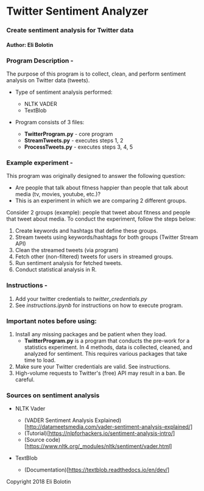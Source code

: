 # Twitter Sentiment Analyzer
### Create sentiment analysis for Twitter data
#### Author: Eli Bolotin

### Program Description -

The purpose of this program is to collect, clean, and perform sentiment analysis on Twitter data (tweets).

* Type of sentiment analysis performed:
	* NLTK VADER
	* TextBlob

* Program consists of 3 files:
	* **TwitterProgram.py** - core program
	* **StreamTweets.py** - executes steps 1, 2
	* **ProcessTweets.py** - executes steps 3, 4, 5

### Example experiment -

This program was originally designed to answer the following question:
* Are people that talk about fitness happier than people that talk about media (tv, movies, youtube, etc.)?
* This is an experiment in which we are comparing 2 different groups.

Consider 2 groups (example): people that tweet about fitness and people that tweet about media. To conduct the experiment, follow the steps below:

1. Create keywords and hashtags that define these groups. 
2. Stream tweets using keywords/hashtags for both groups (Twitter Stream API)
3. Clean the streamed tweets (via program)
4. Fetch other (non-filtered) tweets for users in streamed groups.
5. Run sentiment analysis for fetched tweets.
6. Conduct statistical analysis in R.

### Instructions -

1. Add your twitter credentials to *twitter_credentials.py*
2. See *instructions.ipynb* for instructions on how to execute program.

### Important notes before using:

1. Install any missing packages and be patient when they load.
	- **TwitterProgram.py** is a program that conducts the pre-work for a statistics experiment. In 4 methods, data is collected, cleaned, and analyzed for sentiment. This requires various packages that take time to load.
2. Make sure your Twitter credentials are valid. See instructions.
3. High-volume requests to Twitter's (free) API may result in a ban. Be careful.

### Sources on sentiment analysis

* NLTK Vader
	* (VADER Sentiment Analysis Explained)[http://datameetsmedia.com/vader-sentiment-analysis-explained/]
	* (Tutorial)[https://nlpforhackers.io/sentiment-analysis-intro/]
	* (Source code)[https://www.nltk.org/_modules/nltk/sentiment/vader.html]

* TextBlob
	* (Documentation)[https://textblob.readthedocs.io/en/dev/]

Copyright 2018 Eli Bolotin